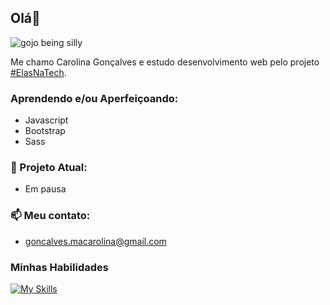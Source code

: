 ## Olá👋
![gojo being silly](https://64.media.tumblr.com/592e0ef6071eecfcf9f61e83e5efc789/238f2f2b2b691550-ba/s500x750/6adc3ba240a021dfb35d8bc278a70eea68ee306d.gifv)

Me chamo Carolina Gonçalves e estudo desenvolvimento web pelo projeto [#ElasNaTech](https://jabrasil.org.br/elasnatech23/).
### Aprendendo e/ou Aperfeiçoando:
   + Javascript
   + Bootstrap
   + Sass
 
### 🔭 Projeto Atual:
  + Em pausa 
### 📫 Meu contato:
  + goncalves.macarolina@gmail.com
 

### Minhas Habilidades
[![My Skills](https://skillicons.dev/icons?i=html,css,javascript&perline=3)](https://skillicons.dev)

